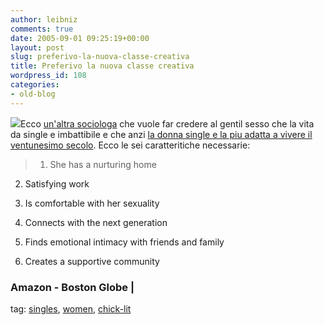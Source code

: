 ```yaml
---
author: leibniz
comments: true
date: 2005-09-01 09:25:19+00:00
layout: post
slug: preferivo-la-nuova-classe-creativa
title: Preferivo la nuova classe creativa
wordpress_id: 108
categories:
- old-blog
---
```


![](http://ribas.e.eresmas.net/labanda/cuadros_labanda/p_pisces.gif)Ecco [un'altra sociologa](http://www.boston.com/news/globe/ideas/articles/2005/08/28/one_no_longer_the_loneliest_number/) che vuole far credere al gentil sesso che la
vita da single e imbattibile e che anzi [la donna single e la piu adatta
a vivere il ventunesimo secolo](http://www.amazon.com/exec/obidos/tg/detail/-/0807065226/ref=ase_artandlies-20/103-4597999-4443059?v=glance&s=books). Ecco le sei caratteritiche necessarie:


> 1. She has a nurturing home  

2. Satisfying work  

3. Is comfortable with her
sexuality  

4. Connects with the next generation  

5. Finds emotional intimacy
with friends and family  

6. Creates a supportive community





### Amazon - Boston Globe |
tag: [singles](http://www.technorati.com/tags/singles), [women](http://www.technorati.com/tags/women), [chick-lit](http://www.technorati.com/tags/chick-lit)

  

  
  
  

